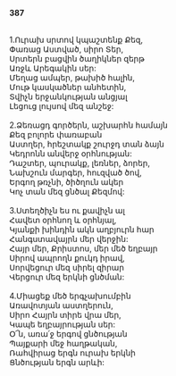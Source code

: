 **387**

\
1.Ուրախ սրտով կպաշտենք Քեզ,\
Փառաց Աստված, սիրո Տեր,\
Սրտերն բացվին ծաղիկներ զերթ\
Առջև Արեգակին սեր:\
Մեղաց ամպեր, թախիծ հալին,\
Մութ կասկածներ անհետին,\
Տվիչն երջանկության անցյալ\
Լեցուց լույսով մեզ անշեջ:\
\
2.Ձեռացդ գործերն, աշխարհն համայն\
Քեզ բոլորե փառաբան\
Աստղեր, հրեշտակք շուրջդ տան ձայն\
Կեդրոնն անվերջ օրհնության:\
Դաշտեր, պուրակք, լեռներ, ձորեր,\
Նախշուն մարգեր, հուզված ծով,\
Երգող թռչնի, ծիծղուն ակեր\
Կոչ տան մեզ ցնծալ Քեզմով:\
\
3.Ստեղծիչն ես ու քավիչն ալ\
Հավետ օրհնող և օրհնյալ,\
Կյանքի խինդին ակն աղբյուրն հար\
Հանգստավայրն մեր վերջին:\
Հայր մեր, Քրիստոս, մեր մեծ եղբայր\
Սիրով ապրողն քուկդ իրավ,\
Սորվեցուր մեզ սիրել զիրար\
Վերցուր մեզ երկնի ցնծման:\
\
4.Միացեք մեծ երգչախումբին\
Առավոտյան աստղերուն,\
Սիրո Հայրն տիրե վրա մեր,\
Կապե եղբայրության սեր:\
Օ՜ն, առա՛ջ երգով ցնծության\
Պայքարի մեջ հաղթական,\
Ռահվիրաց երգն ուրախ երկնի\
Ցնծության երգն արևի:
